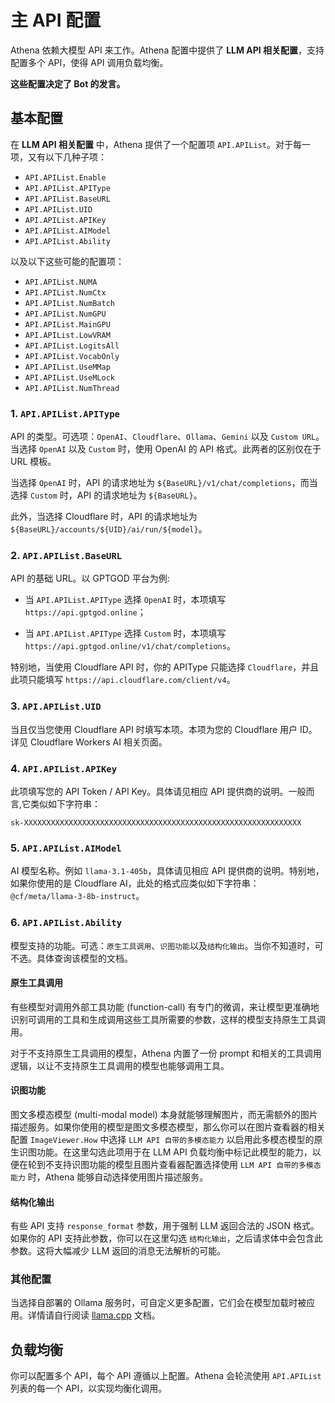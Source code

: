 # 主 API 配置

Athena 依赖大模型 API 来工作。Athena 配置中提供了 **LLM API 相关配置**，支持配置多个 API，使得 API 调用负载均衡。

**这些配置决定了 Bot 的发言。**

## 基本配置

在 **LLM API 相关配置** 中，Athena 提供了一个配置项 `API.APIList`。对于每一项，又有以下几种子项：

- `API.APIList.Enable`
- `API.APIList.APIType`
- `API.APIList.BaseURL`
- `API.APIList.UID`
- `API.APIList.APIKey`
- `API.APIList.AIModel`
- `API.APIList.Ability`

以及以下这些可能的配置项：

- `API.APIList.NUMA`
- `API.APIList.NumCtx`
- `API.APIList.NumBatch`
- `API.APIList.NumGPU`
- `API.APIList.MainGPU`
- `API.APIList.LowVRAM`
- `API.APIList.LogitsAll`
- `API.APIList.VocabOnly`
- `API.APIList.UseMMap`
- `API.APIList.UseMLock`
- `API.APIList.NumThread`

### 1. `API.APIList.APIType`

API 的类型。可选项：`OpenAI`、`Cloudflare`、`Ollama`、`Gemini` 以及 `Custom URL`。当选择 `OpenAI` 以及 `Custom` 时，使用 OpenAI 的 API 格式。此两者的区别仅在于 URL 模板。

当选择 `OpenAI` 时，API 的请求地址为 `${BaseURL}/v1/chat/completions`，而当选择 `Custom` 时，API 的请求地址为 `${BaseURL}`。

此外，当选择 Cloudflare 时，API 的请求地址为 `${BaseURL}/accounts/${UID}/ai/run/${model}`。

### 2. `API.APIList.BaseURL`

API 的基础 URL。以 GPTGOD 平台为例:

- 当 `API.APIList.APIType` 选择 `OpenAI` 时，本项填写 `https://api.gptgod.online`；

- 当 `API.APIList.APIType` 选择 `Custom` 时，本项填写 `https://api.gptgod.online/v1/chat/completions`。

特别地，当使用 Cloudflare API 时，你的 APIType 只能选择 `Cloudflare`，并且此项只能填写 `https://api.cloudflare.com/client/v4`。

### 3. `API.APIList.UID`

当且仅当您使用 Cloudflare API 时填写本项。本项为您的 Cloudflare 用户 ID。详见 Cloudflare Workers AI 相关页面。

### 4. `API.APIList.APIKey`

此项填写您的 API Token / API Key。具体请见相应 API 提供商的说明。一般而言,它类似如下字符串：
```text
sk-XXXXXXXXXXXXXXXXXXXXXXXXXXXXXXXXXXXXXXXXXXXXXXXXXXXXXXXXXXXXXX
```

### 5. `API.APIList.AIModel`

AI 模型名称。例如 `llama-3.1-405b`，具体请见相应 API 提供商的说明。特别地，如果你使用的是 Cloudflare AI，此处的格式应类似如下字符串：`@cf/meta/llama-3-8b-instruct`。

### 6. `API.APIList.Ability`

模型支持的功能。可选：`原生工具调用`、`识图功能`以及`结构化输出`。当你不知道时，可不选。具体查询该模型的文档。

#### 原生工具调用

有些模型对调用外部工具功能 (function-call) 有专门的微调，来让模型更准确地识别可调用的工具和生成调用这些工具所需要的参数，这样的模型支持原生工具调用。

对于不支持原生工具调用的模型，Athena 内置了一份 prompt 和相关的工具调用逻辑，以让不支持原生工具调用的模型也能够调用工具。

#### 识图功能

图文多模态模型 (multi-modal model) 本身就能够理解图片，而无需额外的图片描述服务。如果你使用的模型是图文多模态模型，那么你可以在图片查看器的相关配置 `ImageViewer.How` 中选择 `LLM API 自带的多模态能力` 以启用此多模态模型的原生识图功能。在这里勾选此项用于在 LLM API 负载均衡中标记此模型的能力，以便在轮到不支持识图功能的模型且图片查看器配置选择使用 `LLM API 自带的多模态能力` 时，Athena 能够自动选择使用图片描述服务。

#### 结构化输出

有些 API 支持 `response_format` 参数，用于强制 LLM 返回合法的 JSON 格式。如果你的 API 支持此参数，你可以在这里勾选 `结构化输出`，之后请求体中会包含此参数。这将大幅减少 LLM 返回的消息无法解析的可能。

### 其他配置

当选择自部署的 Ollama 服务时，可自定义更多配置，它们会在模型加载时被应用。详情请自行阅读 [llama.cpp](https://github.com/ggerganov/llama.cpp/blob/master/examples/main/README.md) 文档。

## 负载均衡

你可以配置多个 API，每个 API 遵循以上配置。Athena 会轮流使用 `API.APIList` 列表的每一个 API，以实现均衡化调用。